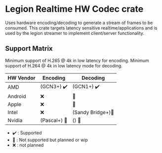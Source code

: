 # Legion Realtime HW Codec crate

Uses hardware encoding/decoding to generate a stream of frames to be consumed. This crate targets latency sensitive realtime/applications and is used by the legion streamer to implement client/server functionality.

## Support Matrix

Minimum support of H.265 @ 4k in low latency for encoding.
Minimum support of H.264 @ 4k in low latency mode for decoding.

| HW Vendor | Encoding                     | Decoding                      |
|-----------|------------------------------|-------------------------------|
| AMD       | (GCN3+) :heavy_check_mark:   | (GCN1+) :heavy_check_mark:    |
| Android   | :x:                          | :construction:                |
| Apple     | :x:                          | :construction:                |
| Intel     | :x:                          | (Sandy Bridge+):construction: |
| Nvidia    | (Pascal+) :construction:     | () :construction:             |

- :heavy_check_mark: : Supported
- :construction: : Not supported but planned or wip
- :x: : not planned

